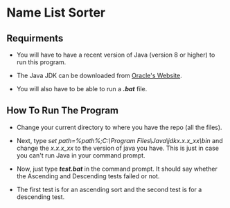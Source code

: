 # Name List Sorter

## **Requirments**

* You will have to have a recent version of Java (version 8 or higher) to run this program.

* The Java JDK can be downloaded from [Oracle's Website](https://www.oracle.com/technetwork/es/java/javasebusiness/downloads/index.html).

* You will also have to be able to run a **_.bat_** file.

## **How To Run The Program** 

* Change your current directory to where you have the repo (all the files).

* Next, type *set path=%path%;C:\Program Files\Java\jdkx.x.x_xx\bin* and change the *x.x.x_xx* to the version of java you have. This is just in case you can't run Java in your command prompt.

* Now, just type **_test.bat_** in the command prompt. It should say whether the Ascending and Descending tests failed or not.

* The first test is for an ascending sort and the second test is for a descending test.
